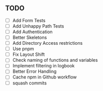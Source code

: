 ## TODO

- [ ] Add Form Tests
- [ ] Add Unhappy Path Tests
- [ ] Add Authentication
- [ ] Better Skeletons
- [ ] Add Directory Access restrictions
- [ ] Use pnpm
- [ ] Fix Layout Shift
- [ ] Check naming of functions and variables
- [ ] Implement filtering in logbook
- [ ] Better Error Handling
- [ ] Cache npm in Github workflow
- [ ] squash commits
